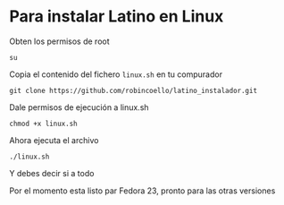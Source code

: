 # Para instalar Latino en Linux


Obten los permisos de root

`su`

Copia el contenido del fichero `linux.sh` en tu compurador

`
git clone https://github.com/robincoello/latino_instalador.git
`

Dale permisos de ejecución a linux.sh

`
chmod +x linux.sh
`

Ahora ejecuta el archivo

`
./linux.sh
`

Y debes decir si a todo

Por el momento esta listo par Fedora 23, pronto para las otras versiones








